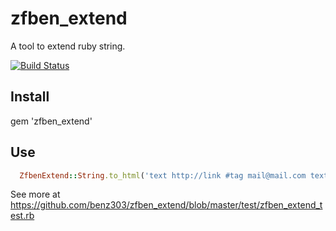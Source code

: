 # zfben_extend

A tool to extend ruby string.

[![Build Status](https://secure.travis-ci.org/benz303/zfben_extend.png)](http://travis-ci.org/benz303/zfben_extend)

## Install

  gem 'zfben_extend'

## Use

```ruby
  ZfbenExtend::String.to_html('text http://link #tag mail@mail.com text') #=> 'text <a href="http://link">http://link</a> <a href="/tags/tag">#tag</a> <a href="mailto:mail@mail.com">mail@mail.com</a> text'
```

See more at https://github.com/benz303/zfben_extend/blob/master/test/zfben_extend_test.rb
